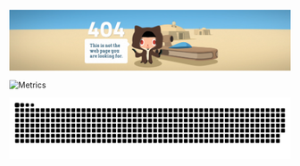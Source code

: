 ![404](https://github.com/Suk0803/imgs/blob/main/404.png)

![Metrics](https://metrics.lecoq.io/Suk0803?template=classic&isocalendar=1&habits=1&people=1&achievements=1&base=header%2C%20activity%2C%20community%2C%20repositories%2C%20metadata&base.indepth=false&base.hireable=false&base.skip=false&isocalendar=false&isocalendar.duration=half-year&habits=false&habits.from=200&habits.days=14&habits.facts=true&habits.charts=false&habits.charts.type=classic&habits.trim=false&habits.languages.limit=8&habits.languages.threshold=0%25&people=false&people.limit=24&people.identicons=false&people.identicons.hide=false&people.size=28&people.types=followers%2C%20following&people.shuffle=false&achievements=false&achievements.threshold=C&achievements.secrets=true&achievements.display=detailed&achievements.limit=0&config.timezone=Asia%2FSeoul)

![snake Animation](https://github.com/Suk0803/Suk0803/blob/output/github-contribution-grid-snake.svg)
 
